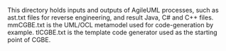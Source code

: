 This directory holds inputs and outputs of AgileUML processes, such as ast.txt files for reverse engineering, and result Java, C# and C++ files.
mmCGBE.txt is the UML/OCL metamodel used for code-generation by example. tlCGBE.txt is the template code generator used as the starting point of CGBE. 
